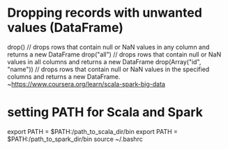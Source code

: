 # Dropping records with unwanted values (DataFrame)
drop() // drops rows that contain null or NaN values in any column and returns a new DataFrame
drop("all") // drops rows that contain null or NaN values in all columns and returns a new DataFrame
drop(Array("id", "name")) // drops rows that contain null or NaN values in the specified columns and returns a new DataFrame.
~https://www.coursera.org/learn/scala-spark-big-data 

# setting PATH for Scala and Spark
export PATH = $PATH:/path_to_scala_dir/bin
export PATH = $PATH:/path_to_spark_dir/bin
source ~/.bashrc